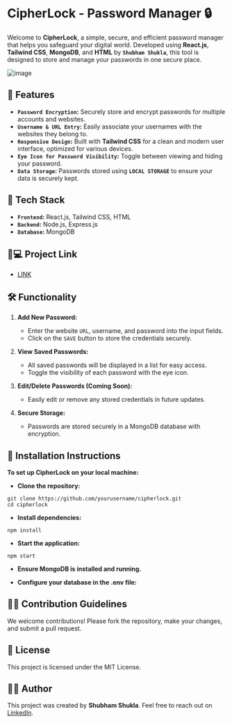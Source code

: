 # CipherLock - Password Manager 🔒

Welcome to **CipherLock**, a simple, secure, and efficient password manager that helps you safeguard your digital world. Developed using **React.js**, **Tailwind CSS**, **MongoDB**, and **HTML** by **`Shubham Shukla`**, this tool is designed to store and manage your passwords in one secure place.

![image](https://github.com/user-attachments/assets/a14a392d-4775-4b6a-922c-bd0fda3820ab)

## 🚀 Features

- **`Password Encryption`:** Securely store and encrypt passwords for multiple accounts and websites.
- **`Username & URL Entry`:** Easily associate your usernames with the websites they belong to.
- **`Responsive Design`:** Built with **Tailwind CSS** for a clean and modern user interface, optimized for various devices.
- **`Eye Icon for Password Visibility`:** Toggle between viewing and hiding your password.
- **`Data Storage`:** Passwords stored using **`LOCAL STORAGE`** to ensure your data is securely kept.

## 🔧 Tech Stack

- **`Frontend`:** React.js, Tailwind CSS, HTML
- **`Backend`:** Node.js, Express.js
- **`Database`:** MongoDB

##  🐙💻 Project Link
- [LINK](https://cipherlock.netlify.app/)

## 🛠️ Functionality

1. **Add New Password:**
   - Enter the website `URL`, username, and password into the input fields.
   - Click on the `SAVE` button to store the credentials securely.

2. **View Saved Passwords:**
   - All saved passwords will be displayed in a list for easy access.
   - Toggle the visibility of each password with the eye icon.

3. **Edit/Delete Passwords (Coming Soon):**
   - Easily edit or remove any stored credentials in future updates.

4. **Secure Storage:**
   - Passwords are stored securely in a MongoDB database with encryption.

## 📝 Installation Instructions
 **To set up CipherLock on your local machine:**

- **Clone the repository:**
~~~
git clone https://github.com/yourusername/cipherlock.git
cd cipherlock
~~~

- **Install dependencies:**
~~~
npm install
~~~

- **Start the application:**
~~~
npm start
~~~

- **Ensure MongoDB is installed and running.**

- **Configure your database in the .env file:**


## 👨‍💻 Contribution Guidelines
We welcome contributions! Please fork the repository, make your changes, and submit a pull request.

## 📄 License
This project is licensed under the MIT License.

## 👨‍💻 Author
This project was created by **Shubham Shukla**. Feel free to reach out on [LinkedIn](https://www.linkedin.com/in/shubham-shukla-62095032a/).






